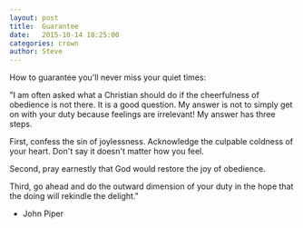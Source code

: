 ```yaml
---
layout: post
title:  Guarantee
date:   2015-10-14 18:25:00
categories: crown
author: Steve
---
```


How to guarantee you'll never miss your quiet times:

"I am often asked what a Christian should do if the cheerfulness of obedience is not there. It is a good question. My answer is not to simply get on with your duty because feelings are irrelevant! My answer has three steps.

First, confess the sin of joylessness. Acknowledge the culpable coldness of your heart. Don't say it doesn't matter how you feel.

Second, pray earnestly that God would restore the joy of obedience.

Third, go ahead and do the outward dimension of your duty in the hope that the doing will rekindle the delight." 

- John Piper
